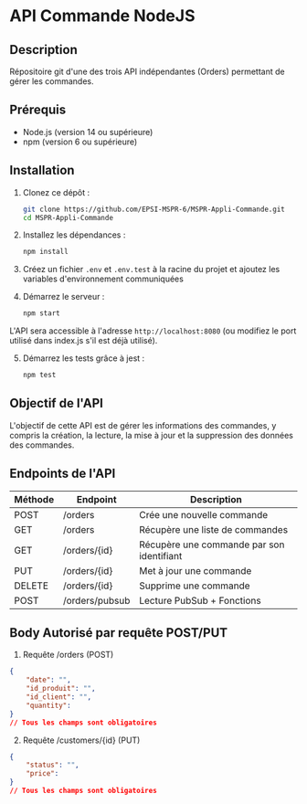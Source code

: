 # API Commande NodeJS

## Description
Répositoire git d'une des trois API indépendantes (Orders) permettant de gérer les commandes.

## Prérequis

- Node.js (version 14 ou supérieure)
- npm (version 6 ou supérieure)

## Installation

1. Clonez ce dépôt :

   ```bash
   git clone https://github.com/EPSI-MSPR-6/MSPR-Appli-Commande.git
   cd MSPR-Appli-Commande
   ```

2. Installez les dépendances :

   ```bash
   npm install
   ```

3. Créez un fichier `.env` et `.env.test` à la racine du projet et ajoutez les variables d'environnement communiquées

4. Démarrez le serveur :

   ```bash
   npm start
   ```
L'API sera accessible à l'adresse `http://localhost:8080` (ou modifiez le port utilisé dans index.js s'il est déjà utilisé).

5. Démarrez les tests grâce à jest :

   ```bash
   npm test
   ```

## Objectif de l'API

L'objectif de cette API est de gérer les informations des commandes, y compris la création, la lecture, la mise à jour et la suppression des données des commandes.

## Endpoints de l'API

| Méthode | Endpoint                  | Description                                 |
|---------|---------------------------|---------------------------------------------|
| POST    | /orders                   | Crée une nouvelle commande                  |
| GET     | /orders                   | Récupère une liste de commandes             |
| GET     | /orders/{id}              | Récupère une commande par son identifiant   |
| PUT     | /orders/{id}              | Met à jour une commande                     |
| DELETE  | /orders/{id}              | Supprime une commande                       |
| POST    | /orders/pubsub            | Lecture PubSub + Fonctions                  |

## Body Autorisé par requête POST/PUT

1. Requête /orders (POST)
```json
{
    "date": "",
    "id_produit": "",
    "id_client": "",
    "quantity": 
}
// Tous les champs sont obligatoires
```

2. Requête /customers/{id} (PUT)
```json
{
    "status": "",
    "price": 
}
// Tous les champs sont obligatoires
```
